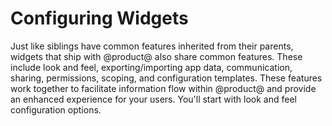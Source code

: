 # Configuring Widgets [](id=configuring-applications)

Just like siblings have common features inherited from their parents,
widgets that ship with @product@ also share common features. These include
look and feel, exporting/importing app data, communication, sharing,
permissions, scoping, and configuration templates. These features work together 
to facilitate information flow within @product@ and provide an enhanced 
experience for your users. You'll start with look and feel configuration 
options.
